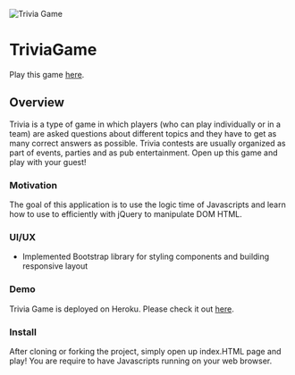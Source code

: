 ![Trivia Game](https://i.ibb.co/tsM5z1P/Untitled.png)

# TriviaGame

Play this game [here](https://sitthiph.github.io/TriviaGame/). 

## Overview

Trivia is a type of game in which players (who can play individually or in a team) are asked questions about different topics and they have to get as many correct answers as possible. Trivia contests are usually organized as part of events, parties and as pub entertainment. Open up this game and play with your guest!

### Motivation

The goal of this application is to use the logic time of Javascripts and learn how to use to efficiently with jQuery to manipulate DOM HTML.

### UI/UX
* Implemented Bootstrap library for styling components and building responsive layout

### Demo

Trivia Game is deployed on Heroku. Please check it out [here](https://sitthiph.github.io/TriviaGame/).

### Install

After cloning or forking the project, simply open up index.HTML page and play! You are require to have Javascripts running on your web browser.

